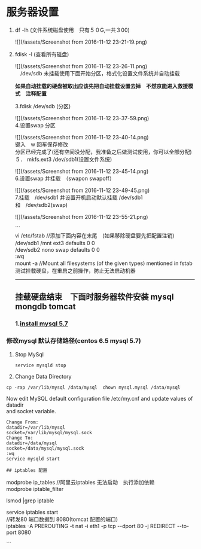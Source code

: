 # 服务器设置

1. df -lh  \(文件系统磁盘使用　只有５０G,一共３00\)

   ![](/assets/Screenshot from 2016-11-12 23-21-19.png)
2. fdisk -l  \(查看所有磁盘\)　　  

   ![](/assets/Screenshot from 2016-11-12 23-26-11.png)  
   　\/dev\/sdb 未挂载使用下面开始分区，格式化设置文件系统并自动挂载

   **如果自动挂载的硬盘被取出应该先把自动挂载设置去掉　不然京能进入救援模式　注释配置**

   3.fdisk /dev/sdb \(分区\)
     
   ![](/assets/Screenshot from 2016-11-12 23-37-59.png)  
   4.设置swap 分区  
   
   ![](/assets/Screenshot from 2016-11-12 23-40-14.png)  
       键入　w 回车保存修改  
       分区已经完成了\(还有空间没分配，我准备之后做测试使用，你可以全部分配\)  
   ５． mkfs.ext3 \/dev\/sdb1\(设置文件系统\)  
   
   ![](/assets/Screenshot from 2016-11-12 23-45-14.png)  
   6.设置swap 并挂载　（swapon swapoff）  
   
   ![](/assets/Screenshot from 2016-11-12 23-49-45.png)  
   7.挂载　\/dev\/sdb1 并设置开机启动默认挂载 \/dev\/sdb1 和　\/dev\/sdb2\(swap\)  
   
   ![](/assets/Screenshot from 2016-11-12 23-55-21.png)

   \`\`\`  
   vi /etc/fstab                 //添加下面内容在末尾　\(如果移除硬盘要先把配置注销\)  
   /dev/sdb1 /mnt ext3 defaults 0 0　  
   /dev/sdb2 nono swap defaults 0 0   
   :wq  
   mount -a //Mount all filesystems \(of the given types\) mentioned in fstab　测试挂载硬盘，在重启之前操作，防止无法启动机器

   ---

   ## 挂载硬盘结束　下面时服务器软件安装 mysql mongdb tomcat

   ### 1.[install mysql 5.7](http://dev.mysql.com/doc/refman/5.7/en/linux-installation-yum-repo.html)


### 修改mysql 默认存储路径\(centos 6.5 mysql 5.7\)

1. Stop MySql
   ```
   service mysqld stop
   ```

2. Change Data Directory

```
cp -rap /var/lib/mysql /data/mysql  chown mysql.mysql /data/mysql
```

Now edit MySQL default configuration file /etc/my.cnf and update values of datadir   
and socket variable.

```
Change From:
datadir=/var/lib/mysql
socket=/var/lib/mysql/mysql.sock
Change To:   
datadir=/data/mysql
socket=/data/mysql/mysql.sock
:wq
service mysqld start

## iptables 配置
```

modprobe ip\_tables  //阿里云iptables 无法启动　执行添加依赖  
modprobe iptable\_filter

lsmod \|grep iptable

service iptables start  
//转发80 端口数据到 8080\(tomcat 配置的端口\)  
iptables -A PREROUTING -t nat -i eth1 -p tcp --dport 80 -j REDIRECT --to-port 8080

\`\`\`
